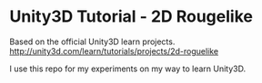 # Unity3D Tutorial - 2D Rougelike

Based on the official Unity3D learn projects.
http://unity3d.com/learn/tutorials/projects/2d-roguelike

I use this repo for my experiments on my way to learn Unity3D.
